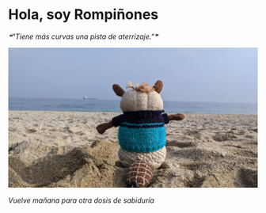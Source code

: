 # Hola, soy Rompiñones

<!--STARTS_HERE_QUOTE_README-->
<i>❝"Tiene más curvas una pista de aterrizaje."❞</i>
<!--ENDS_HERE_QUOTE_README-->

<!--START_SECTION:update_image-->
![alt text](https://raw.githubusercontent.com/focaalvarez/rompinones/main/.github/images/IMG_20220329_170520.jpg?raw=true)
<!--END_SECTION:update_image-->

*Vuelve mañana para otra dosis de sabiduría*
